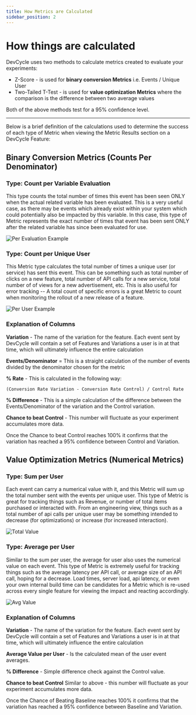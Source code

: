 ```yaml
---
title: How Metrics are Calculated
sidebar_position: 2
---
```


# How things are calculated

DevCycle uses two methods to calculate metrics created to evaluate your experiments:

- Z-Score - is used for **binary conversion Metrics** i.e. Events / Unique User
- Two-Tailed T-Test - is used for **value optimization Metrics** where the comparison is the difference between two
  average values

Both of the above methods test for a 95% confidence level.

---

Below is a brief definition of the calculations used to determine the success of each type of Metric when viewing the
Metric Results section on a DevCycle Feature:

## Binary Conversion Metrics (Counts Per Denominator)

### Type: Count per Variable Evaluation

This type counts the total number of times this event has been seen ONLY when the actual related variable has been
evaluated. This is a very useful case, as there may be events which already exist within your system which could
potentially also be impacted by this variable. In this case, this type of Metric represents the exact number of times
that event has been sent ONLY after the related variable has since been evaluated for use.

![Per Evaluation Example](/june-2022-per-evaluation-example.png)

### Type: Count per Unique User

This Metric type calculates the total number of times a unique user (or service) has sent this event. This can be
something such as total number of clicks on a new feature, total number of API calls for a new service, total number of
of views for a new advertisement, etc. This is also useful for error tracking -- A total count of specific errors is a
great Metric to count when monitoring the rollout of a new release of a feature.

![Per User Example](/june-2022-per-user-example.png)

### Explanation of Columns

**Variation** - The name of the variation for the feature. Each event sent by DevCycle will contain a set of Features
and Variations a user is in at that time, which will ultimately influence the entire calculation

**Events/Denominator** = This is a straight calculation of the number of events divided by the denominator chosen for
the metric

**% Rate** - This is calculated in the following way:

`(Conversion Rate Variation - Conversion Rate Control) / Control Rate`

**% Difference** - This is a simple calculation of the difference between the Events/Denominator of the variation and
the Control variation.

**Chance to beat Control** - This number will fluctuate as your experiment accumulates more data.

Once the Chance to beat Control reaches 100% it confirms that the variation has reached a 95% confidence between Control
and Variation.

## Value Optimization Metrics (Numerical Metrics)

### Type: Sum per User

Each event can carry a numerical value with it, and this Metric will sum up the total number sent with the events per
unique user. This type of Metric is great for tracking things such as Revenue, or number of total items purchased or
interacted with. From an engineering view, things such as a total number of api calls per unique user may be something
intended to decrease (for optimizations) or increase (for increased interaction).

![Total Value](/june-2022-total-value-example.png)

### Type: Average per User

Similar to the sum per user, the average for user also uses the numerical value on each event. This type of Metric is
extremely useful for tracking things such as the average latency per API call, or average size of an API call, hoping
for a decrease. Load times, server load, api latency, or even your own internal build time can be candidates for a
Metric which is re-used across every single feature for viewing the impact and reacting accordingly.

![Avg Value](/june-2022-avg-value-example.png)

### Explanation of Columns

**Variation** - The name of the variation for the feature. Each event sent by DevCycle will contain a set of Features
and Variations a user is in at that time, which will ultimately influence the entire calculation

**Average Value per User** - Is the calculated mean of the user event averages.

**% Difference** - Simple difference check against the Control value.

**Chance to beat Control** Similar to above - this number will fluctuate as your experiment accumulates more data.

Once the Chance of Beating Baseline reaches 100% it confirms that the variation has reached a 95% confidence between
Baseline and Variation.
